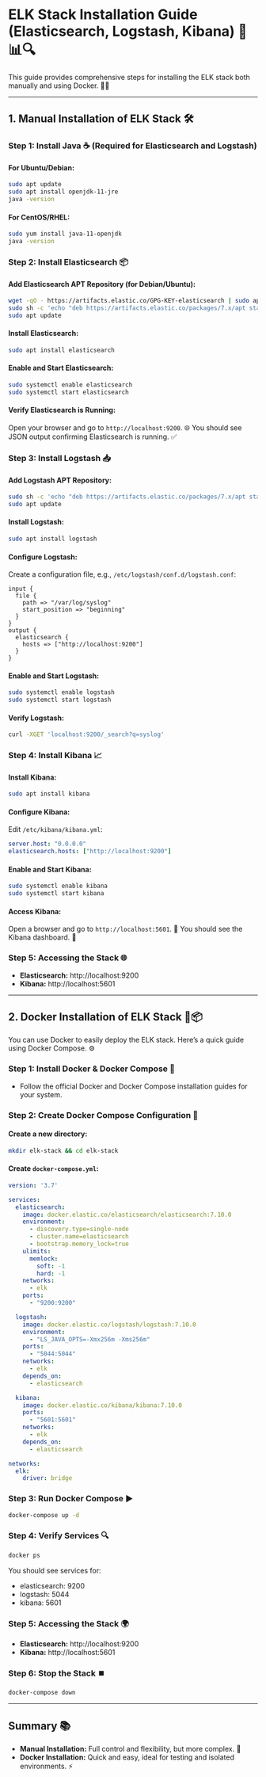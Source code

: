 # ELK Stack Installation Guide (Elasticsearch, Logstash, Kibana) 🐘📊🔍

This guide provides comprehensive steps for installing the ELK stack both manually and using Docker. 🚀🐳

---

## 1. Manual Installation of ELK Stack 🛠️

### Step 1: Install Java ☕ (Required for Elasticsearch and Logstash)

#### For Ubuntu/Debian:
```bash
sudo apt update
sudo apt install openjdk-11-jre
java -version
```

#### For CentOS/RHEL:
```bash
sudo yum install java-11-openjdk
java -version
```

### Step 2: Install Elasticsearch 📦

#### Add Elasticsearch APT Repository (for Debian/Ubuntu):
```bash
wget -qO - https://artifacts.elastic.co/GPG-KEY-elasticsearch | sudo apt-key add -
sudo sh -c 'echo "deb https://artifacts.elastic.co/packages/7.x/apt stable main" > /etc/apt/sources.list.d/elastic-7.x.list'
sudo apt update
```

#### Install Elasticsearch:
```bash
sudo apt install elasticsearch
```

#### Enable and Start Elasticsearch:
```bash
sudo systemctl enable elasticsearch
sudo systemctl start elasticsearch
```

#### Verify Elasticsearch is Running:
Open your browser and go to `http://localhost:9200`. 🌐 You should see JSON output confirming Elasticsearch is running. ✅

### Step 3: Install Logstash 📥

#### Add Logstash APT Repository:
```bash
sudo sh -c 'echo "deb https://artifacts.elastic.co/packages/7.x/apt stable main" > /etc/apt/sources.list.d/elastic-7.x.list'
sudo apt update
```

#### Install Logstash:
```bash
sudo apt install logstash
```

#### Configure Logstash:
Create a configuration file, e.g., `/etc/logstash/conf.d/logstash.conf`:
```plaintext
input {
  file {
    path => "/var/log/syslog"
    start_position => "beginning"
  }
}
output {
  elasticsearch {
    hosts => ["http://localhost:9200"]
  }
}
```

#### Enable and Start Logstash:
```bash
sudo systemctl enable logstash
sudo systemctl start logstash
```

#### Verify Logstash:
```bash
curl -XGET 'localhost:9200/_search?q=syslog'
```

### Step 4: Install Kibana 📈

#### Install Kibana:
```bash
sudo apt install kibana
```

#### Configure Kibana:
Edit `/etc/kibana/kibana.yml`:
```yaml
server.host: "0.0.0.0"
elasticsearch.hosts: ["http://localhost:9200"]
```

#### Enable and Start Kibana:
```bash
sudo systemctl enable kibana
sudo systemctl start kibana
```

#### Access Kibana:
Open a browser and go to `http://localhost:5601`. 🧭 You should see the Kibana dashboard. 🎉

### Step 5: Accessing the Stack 🌐
- **Elasticsearch:** http://localhost:9200
- **Kibana:** http://localhost:5601

---

## 2. Docker Installation of ELK Stack 🐳📦

You can use Docker to easily deploy the ELK stack. Here’s a quick guide using Docker Compose. ⚙️

### Step 1: Install Docker & Docker Compose 🔧
- Follow the official Docker and Docker Compose installation guides for your system.

### Step 2: Create Docker Compose Configuration 📝

#### Create a new directory:
```bash
mkdir elk-stack && cd elk-stack
```

#### Create `docker-compose.yml`:
```yaml
version: '3.7'

services:
  elasticsearch:
    image: docker.elastic.co/elasticsearch/elasticsearch:7.10.0
    environment:
      - discovery.type=single-node
      - cluster.name=elasticsearch
      - bootstrap.memory_lock=true
    ulimits:
      memlock:
        soft: -1
        hard: -1
    networks:
      - elk
    ports:
      - "9200:9200"

  logstash:
    image: docker.elastic.co/logstash/logstash:7.10.0
    environment:
      - "LS_JAVA_OPTS=-Xmx256m -Xms256m"
    ports:
      - "5044:5044"
    networks:
      - elk
    depends_on:
      - elasticsearch

  kibana:
    image: docker.elastic.co/kibana/kibana:7.10.0
    ports:
      - "5601:5601"
    networks:
      - elk
    depends_on:
      - elasticsearch

networks:
  elk:
    driver: bridge
```

### Step 3: Run Docker Compose ▶️
```bash
docker-compose up -d
```

### Step 4: Verify Services 🔍
```bash
docker ps
```
You should see services for:
- elasticsearch: 9200
- logstash: 5044
- kibana: 5601

### Step 5: Accessing the Stack 🌍
- **Elasticsearch:** http://localhost:9200
- **Kibana:** http://localhost:5601

### Step 6: Stop the Stack ⏹️
```bash
docker-compose down
```

---

## Summary 📚
- **Manual Installation:** Full control and flexibility, but more complex. 🧠
- **Docker Installation:** Quick and easy, ideal for testing and isolated environments. ⚡

